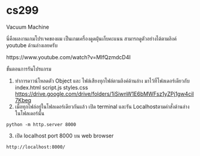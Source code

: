 # cs299 
<p>Vacuum Machine<p>
<p>นี่คือผลงานเกมโปรเจคของผม เป็นเกมเครื่องดูดฝุ่นเก็บคะแนน สามารถดูตัวอย่างได้ตามลิงค์ youtube ด้านล่างเลยครับ<p>
https://www.youtube.com/watch?v=MIfQzmdcD4I
<br>
<p>ขั้นตอนการรันโปรแกรม<p>
  
  
1. ทำการดาวน์โหลดตัว Object และ ไฟล์เสียงทุกไฟล์ตามลิงค์ด้านล่าง มาไว้ที่โฟลเดอร์เดียวกับ index.html script.js styles.css
  https://drive.google.com/drive/folders/1iSiwnW1E6bMWFsz1yZPj1gw4ciI7Kbeq
1. เมื่อทุกไฟล์อยู่ในโฟลเดอร์เดียวกันแล้ว เปิด terminal และรัน Localhostตามคำสั่งด้านล่าง ในโฟลเดอร์นั้น
  
  ```
  python -m http.server 8000
  ```
  
3. เปิด localhost port 8000 บน web browser
  
  ```
  http://localhost:8000/
  ```
  
